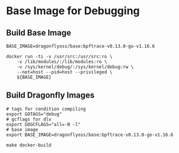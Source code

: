 # Base Image for Debugging

## Build Base Image

```shell
BASE_IMAGE=dragonflyoss/base:bpftrace-v0.13.0-go-v1.16.6

docker run -ti -v /usr/src:/usr/src:ro \
    -v /lib/modules/:/lib/modules:ro \
    -v /sys/kernel/debug/:/sys/kernel/debug:rw \
    --net=host --pid=host --privileged \
    ${BASE_IMAGE}
```

## Build Dragonfly Images

```shell
# tags for condition compiling
export GOTAGS="debug"
# gcflags for dlv
export GOGCFLAGS="all=-N -l"
# base image
export BASE_IMAGE=dragonflyoss/base:bpftrace-v0.13.0-go-v1.16.6

make docker-build
```